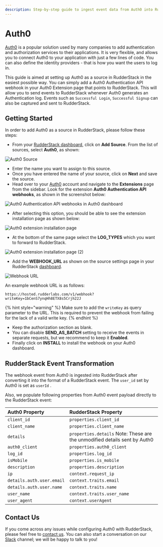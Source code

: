 ```yaml
---
description: Step-by-step guide to ingest event data from Auth0 into RudderStack
---
```


# Auth0

[Auth0](https://auth0.com) is a popular solution used by many companies to add authentication and authorization services to their applications. It is very flexible, and allows you to connect Auth0 to your application with just a few lines of code. You can also define the identity providers - that is how you want the users to log in.

This guide is aimed at setting up Auth0 as a source in RudderStack in the easiest possible way. You can simply add a Auth0 Authentication API webhook in your Auth0 Extension page that points to RudderStack. This will allow you to send events to RudderStack whenever Auth0 generates an Authentication log. Events such as `Successful Login`, `Successful Signup` can also be captured and sent to RudderStack.

## Getting Started

In order to add Auth0 as a source in RudderStack, please follow these steps:

* From your [RudderStack dashboard](https://app.rudderlabs.com/), click on **Add Source**. From the list of sources, select **Auth0**, as shown:

![Auth0 Source](../../.gitbook/assets/auth02.png)

* Enter the name you want to assign to this source.
* Once you have entered the name of your source, click on **Next** and save the source.
* Head over to your [Auth0](https://auth0.com/) account and navigate to the **Extensions** page from the sidebar. Look for the extension **Auth0 Authentication API webhooks**, as shown in the screenshot below:

![Auth0 Authentication API webhooks in Auth0 dashboard](../../.gitbook/assets/auth03.png)

* After selecting this option, you should be able to see the extension installation page as shown below:

![Auth0 extension installation page](../../.gitbook/assets/auth04.png)

* At the bottom of the same page select the **LOG\_TYPES** which you want to forward to RudderStack.

![Auth0 extension installation page \(2\)](../../.gitbook/assets/auth05.png)

* Add the **WEBHOOK\_URL** as shown on the source settings page in your RudderStack [dashboard](https://app.rudderstack.com). 

![Webhook URL](../../.gitbook/assets/webhooks.png)

An example webhook URL is as follows:

```http
https://hosted.rudderlabs.com/v1/webhook?writeKey=1bCenS7ynqHh8ETX8s5Crjh22J
```

{% hint style="warning" %}
Make sure to add the `writeKey` as query parameter to the URL. This is required to prevent the webhook from failing for the lack of a valid write key.
{% endhint %}

* Keep the authorization section as blank.
* You can disable **SEND\_AS\_BATCH** setting to receive the events in separate requests, but we recommend to keep it **Enabled**.
* Finally click on **INSTALL** to install the webhook on your Auth0 dashboard.

## RudderStack Event Transformation

The webhook event from Auth0 is ingested into RudderStack after converting it into the format of a RudderStack event. The `user_id` set by Auth0 is set as `userId` . 

Also, we populate following properties from Auth0 event payload directly to the RudderStack event:

| Auth0 Property | RudderStack Property |
| :--- | :--- |
| `client_id` | `properties.client_id` |
| `client_name` | `properties.client_name` |
| `details` | `properties.details`  Note: These are the unmodified details sent by Auth0 |
| `auth0_client` | `properties.auth0_client` |
| `log_id` | `properties.log_id` |
| `isMobile` | `properties.is_mobile` |
| `description` | `properties.description` |
| `ip` | `context.request_ip` |
| `details.auth.user.email` | `context.traits.email` |
| `details.auth.user.name` | `context.traits.name` |
| `user_name` | `context.traits.user_name` |
| `user_agent` | `context.userAgent` |

## Contact Us

If you come across any issues while configuring Auth0 with RudderStack, please feel free to [contact us](mailto:%20docs@rudderstack.com). You can also start a conversation on our [Slack](https://resources.rudderstack.com/join-rudderstack-slack) channel; we will be happy to talk to you!


